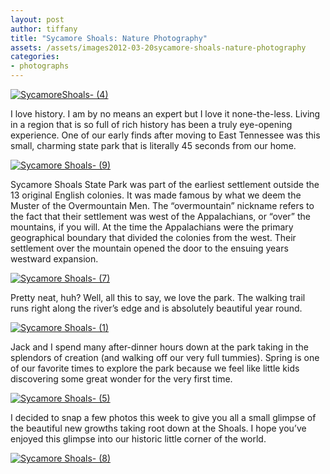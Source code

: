 ```yaml
---
layout: post
author: tiffany
title: "Sycamore Shoals: Nature Photography"
assets: /assets/images2012-03-20sycamore-shoals-nature-photography
categories: 
- photographs
---
```


[![](jekyll_uploads/2012/03/Sycamore-Shoals-4-575x382.jpg "SycamoreShoals- (4)")](http://www.sweetpeonies.com/2012/03/sycamore-shoals-nature-photography/sycamore-shoals-4/)

I love history. I am by no means an expert but I love it none-the-less. Living in a region that is so full of rich history has been a truly eye-opening experience. One of our early finds after moving to East Tennessee was this small, charming state park that is literally 45 seconds from our home.

[![](jekyll_uploads/2012/03/Sycamore-Shoals-9-575x382.jpg "Sycamore Shoals- (9)")](http://www.sweetpeonies.com/2012/03/sycamore-shoals-nature-photography/sycamore-shoals-9/)

Sycamore Shoals State Park was part of the earliest settlement outside the 13 original English colonies. It was made famous by what we deem the Muster of the Overmountain Men. The “overmountain” nickname refers to the fact that their settlement was west of the Appalachians, or “over” the mountains, if you will. At the time the Appalachians were the primary geographical boundary that divided the colonies from the west. Their settlement over the mountain opened the door to the ensuing years westward expansion.

[![](jekyll_uploads/2012/03/Sycamore-Shoals-7-575x382.jpg "Sycamore Shoals- (7)")](http://www.sweetpeonies.com/2012/03/sycamore-shoals-nature-photography/sycamore-shoals-7/)

Pretty neat, huh? Well, all this to say, we love the park. The walking trail runs right along the river’s edge and is absolutely beautiful year round.

[![](jekyll_uploads/2012/03/Sycamore-Shoals-1-575x382.jpg "Sycamore Shoals- (1)")](http://www.sweetpeonies.com/2012/03/sycamore-shoals-nature-photography/sycamore-shoals-1/)

Jack and I spend many after-dinner hours down at the park taking in the splendors of creation (and walking off our very full tummies). Spring is one of our favorite times to explore the park because we feel like little kids discovering some great wonder for the very first time.

[![](jekyll_uploads/2012/03/Sycamore-Shoals-5-575x382.jpg "Sycamore Shoals- (5)")](http://www.sweetpeonies.com/2012/03/sycamore-shoals-nature-photography/sycamore-shoals-5/)

I decided to snap a few photos this week to give you all a small glimpse of the beautiful new growths taking root down at the Shoals. I hope you’ve enjoyed this glimpse into our historic little corner of the world.

[![](jekyll_uploads/2012/03/Sycamore-Shoals-8-575x436.jpg "Sycamore Shoals- (8)")](http://www.sweetpeonies.com/2012/03/sycamore-shoals-nature-photography/sycamore-shoals-8/)